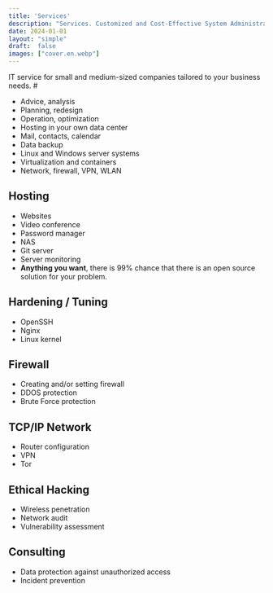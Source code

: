 ```yaml
---
title: 'Services'
description: "Services. Customized and Cost-Effective System Administrator Service for your business in Győr and its surroundings."
date: 2024-01-01
layout: "simple"
draft:  false
images: ["cover.en.webp"]
---
```


IT service for small and medium-sized companies tailored to your business needs. #

- Advice, analysis
-  Planning, redesign
- Operation, optimization
- Hosting in your own data center
-  Mail, contacts, calendar
-  Data backup
-  Linux and Windows server systems
-  Virtualization and containers
-  Network, firewall, VPN, WLAN


## Hosting

- Websites
- Video conference
- Password manager
- NAS
- Git server
- Server monitoring
- **Anything you want**, there is 99% chance that there is an open source solution for your problem.

## Hardening / Tuning

- OpenSSH
- Nginx
- Linux kernel

## Firewall

- Creating and/or setting firewall
- DDOS protection
- Brute Force protection

## TCP/IP Network

- Router configuration
- VPN
- Tor

## Ethical Hacking

- Wireless penetration
- Network audit
- Vulnerability assessment

## Consulting

- Data protection against unauthorized access
- Incident prevention